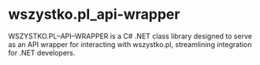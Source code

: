# wszystko.pl_api-wrapper
WSZYSTKO.PL–API–WRAPPER is a C# .NET class library designed to serve as an API wrapper for interacting with wszystko.pl, streamlining integration for .NET developers.
